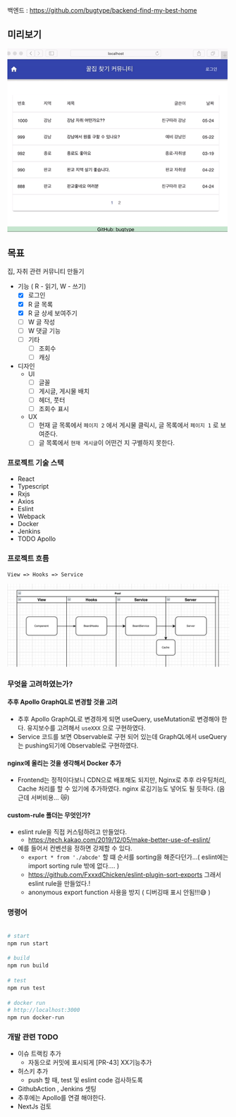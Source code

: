 백엔드 : https://github.com/bugtype/backend-find-my-best-home

## 미리보기

<img src="docs/preview.gif" width="500"  />

## 목표

집, 자취 관련 커뮤니티 만들기

- 기능 ( R - 읽기, W - 쓰기)
  - [x] 로그인
  - [x] R 글 목록
  - [x] R 글 상세 보여주기
  - [ ] W 글 작성
  - [ ] W 댓글 기능
  - [ ] 기타
    - [ ] 조회수
    - [ ] 캐싱
- 디자인
  - UI
    - [ ] 글꼴
    - [ ] 게시글, 게시물 배치
    - [ ] 헤더, 풋터
    - [ ] 조회수 표시
  - UX
    - [ ] 현재 글 목록에서 `페이지 2` 에서 게시물 클릭시, 글 목록에서 `페이지 1` 로 보여준다.
    - [ ] 글 목록에서 `현재 게시글`이 어떤건 지 구별하지 못한다.

### 프로젝트 기술 스택

- React
- Typescript
- Rxjs
- Axios
- Eslint
- Webpack
- Docker
- Jenkins
- TODO Apollo

### 프로젝트 흐름

`View => Hooks => Service`

![](docs/frontend-flow.png)

### 무엇을 고려하였는가?

#### 추후 Apollo GraphQL로 변경할 것을 고려

- 추후 Apollo GraphQL로 변경하게 되면 useQuery, useMutation로 변경해야 한다. 유지보수를 고려해서 `useXXX` 으로 구현하였다.
- Service 코드를 보면 Observable로 구현 되어 있는데 GraphQL에서 useQuery는 pushing되기에 Observable로 구현하였다.

#### nginx에 올리는 것을 생각해서 Docker 추가

- Frontend는 정적이다보니 CDN으로 배포해도 되지만, Nginx로 추후 라우팅처리, Cache 처리를 할 수 있기에 추가하였다. nginx 로깅기능도 넣어도 될 듯하다. (음 근데 서버비용... 😿)
  
#### custom-rule 폴더는 무엇인가?

- eslint rule을 직접 커스텀하려고 만들었다.
  - https://tech.kakao.com/2019/12/05/make-better-use-of-eslint/
- 예를 들어서 컨벤션을 정하면 강제할 수 있다.
  - `export * from './abcde'` 할 떄 순서를 sorting을 해준다던가...( eslint에는 import sorting rule 밖에 없다.... )
  - https://github.com/FxxxdChicken/eslint-plugin-sort-exports 그래서 eslint rule을 만들었다.!
  - anonymous export function 사용을 방지 ( 디버깅때 표시 안됨!!!😅 )
  
  


### 명령어

```sh

# start
npm run start

# build
npm run build

# test
npm run test

# docker run
# http://localhost:3000
npm run docker-run

```

### 개발 관련 TODO

- 이슈 트랙킹 추가
  - 자동으로 커밋에 표시되게 [PR-43] XX기능추가
- 허스키 추가
  - push 할 때, test 및 eslint code 검사하도록
- GithubAction , Jenkins 셋팅
- 추후에는 Apollo를 연결 해야한다.
- NextJs 검토
